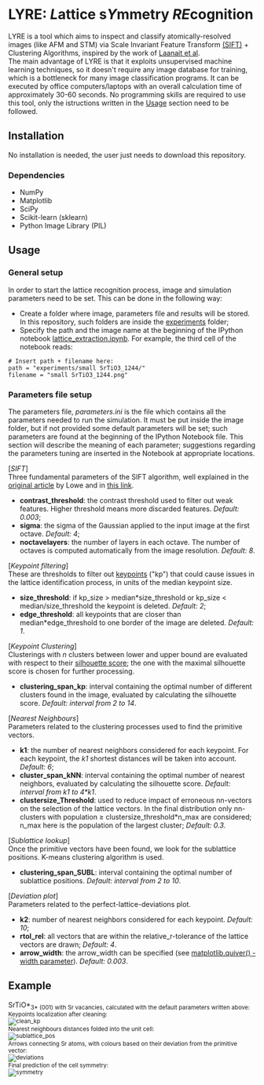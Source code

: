 # LYRE: *L*attice s*Y*mmetry *RE*cognition 

LYRE is a tool which aims to inspect and classify atomically-resolved images (like AFM and STM) via Scale Invariant Feature Transform [(SIFT)](https://link.springer.com/article/10.1023/B:VISI.0000029664.99615.94) + Clustering Algorithms, inspired by the work of [Laanait et al](https://ascimaging.springeropen.com/articles/10.1186/s40679-016-0028-8). <br>
The main advantage of LYRE is that it exploits unsupervised machine learning techniques, so it doesn't require any image database for training, which is a bottleneck for many image classification programs. It can be executed by office computers/laptops with an overall calculation time of approximately 30-60 seconds.  No programming skills are required to use this tool, only the istructions written in the [Usage](#usage) section need to be followed.

## Installation
No installation is needed, the user just needs to download this repository. 
### Dependencies
* NumPy
* Matplotlib
* SciPy
* Scikit-learn (sklearn)
* Python Image Library (PIL)


## Usage
### General setup
In order to start the lattice recognition process, image and simulation parameters need to be set. This can be done in the following way:
* Create a folder where image, parameters file and results will be stored. In this repository, such folders are inside the [experiments](https://github.com/MarcoCrr/Lattice-symmetry-recognition/tree/master/experiments) folder;
* Specify the path and the image name at the beginning of the IPython notebook [lattice_extraction.ipynb](https://github.com/MarcoCrr/Lattice-symmetry-recognition/blob/master/lattice_extraction.ipynb). For example, the third cell of the notebook reads: <br>
```
# Insert path + filename here:
path = "experiments/small SrTiO3_1244/"
filename = "small SrTiO3_1244.png"
```
### Parameters file setup
The parameters file, *parameters.ini* is the file which contains all the parameters needed to run the simulation. It must be put inside the image folder, but if not provided some default parameters will be set; such parameters are found at the beginning of the IPython Notebook file. This section will describe the meaning of each parameter; suggestions regarding the parameters tuning are inserted in the Notebook at appropriate locations.

[*SIFT*] <br>
Three fundamental parameters of the SIFT algorithm, well explained in the [original article](https://link.springer.com/article/10.1023/B:VISI.0000029664.99615.94) by Lowe and in [this link](https://docs.opencv.org/4.5.4/d7/d60/classcv_1_1SIFT.html).
- **contrast_threshold**: the contrast threshold used to filter out weak features. Higher threshold means more discarded features. *Default: 0.003*;
- **sigma**: the sigma of the Gaussian applied to the input image at the first octave. *Default: 4*;
- **noctavelayers**: the number of layers in each octave. The number of octaves is computed automatically from the image resolution. *Default: 8*.

[*Keypoint filtering*] <br>
These are thresholds to filter out [keypoints](https://paperswithcode.com/task/keypoint-detection) ("kp") that could cause issues in the lattice identification process, in units of the median keypoint size.
- **size_threshold**: if kp_size > median*size_threshold or kp_size < median/size_threshold the keypoint is deleted. *Default: 2*;
- **edge_threshold**: all keypoints that are closer than median\*edge_threshold to one border of the image are deleted. *Default: 1*.

[*Keypoint Clustering*] <br>
Clusterings with *n* clusters between lower and upper bound are evaluated with respect to their [silhouette score](https://towardsdatascience.com/silhouette-coefficient-validating-clustering-techniques-e976bb81d10c); the one with the maximal silhouette score is chosen for further processing.
- **clustering_span_kp**: interval containing the optimal number of different clusters found in the image, evaluated by calculating the silhouette score. *Default: interval from 2 to 14*.

[*Nearest Neighbours*] <br>
Parameters related to the clustering processes used to find the primitive vectors.
- **k1**: the number of nearest neighbors considered for each keypoint. For each keypoint, the *k1* shortest distances will be taken into account. *Default: 6*;
- **cluster_span_kNN**: interval containing the optimal number of nearest neighbors, evaluated by calculating the silhouette score. *Default: interval from k1 to 4\*k1*. 
- **clustersize_Threshold**: used to reduce impact of erroneous nn-vectors on the selection of the lattice vectors. In the final distribution only nn-clusters with population ≥ clustersize_threshold\*n_max are considered; n_max here is the population of the largest cluster; *Default: 0.3*.

[*Sublattice lookup*] <br>
Once the primitive vectors have been found, we look for the sublattice positions. K-means clustering algorithm is used.
- **clustering_span_SUBL**: interval containing the optimal number of sublattice positions. *Default: interval from 2 to 10*.

[*Deviation plot*] <br>
Parameters related to the perfect-lattice-deviations plot.
- **k2**: number of nearest neighbors considered for each keypoint. *Default: 10*;
- **rtol_rel**: all vectors that are within the relative_r-tolerance of the lattice vectors are drawn; *Default: 4*.
- **arrow_width**: the arrow_width can be specified (see [matplotlib.quiver() - width parameter](https://matplotlib.org/stable/api/_as_gen/matplotlib.pyplot.quiver.html)). *Default: 0.003*.




## Example
SrTiO*<sub>3* (001) with Sr vacancies, calculated with the default parameters written above: <br>
Keypoints localization after cleaning: <br>
![clean_kp](https://github.com/MarcoCrr/Lattice-symmetry-recognition/blob/master/experiments/small_SrTiO3_1244/example_cleankp.png)
<br> Nearest neighbours distances folded into the unit cell: <br>
![sublattice_pos](https://github.com/MarcoCrr/Lattice-symmetry-recognition/blob/master/experiments/small_SrTiO3_1244/sublattice_positions.svg)
<br> Arrows connecting Sr atoms, with colours based on their deviation from the primitive vector: <br>
![deviations](https://github.com/MarcoCrr/Lattice-symmetry-recognition/blob/master/experiments/small_SrTiO3_1244/example_deviations.svg)
<br> Final prediction of the cell symmetry: <br>
![symmetry](https://github.com/MarcoCrr/Lattice-symmetry-recognition/blob/master/experiments/small_SrTiO3_1244/example_cell_symmetry.svg)



